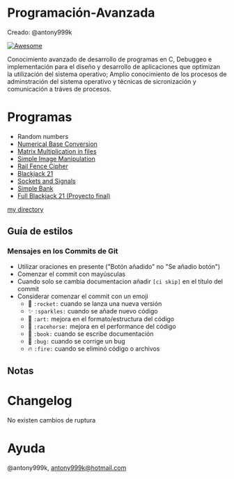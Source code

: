 # Programación-Avanzada
Creado: @antony999k

[![Awesome](https://cdn.rawgit.com/sindresorhus/awesome/d7305f38d29fed78fa85652e3a63e154dd8e8829/media/badge.svg)](https://github.com/wasabeef/awesome-android-ui)

Conocimiento avanzado de desarrollo de programas en C, Debuggeo e implementación para el diseño y desarrollo de aplicaciones que optimizan la utilización del sistema operativo; Amplio conocimiento de los procesos de adminstración del sistema operativo y técnicas de sicronización y comunicación a tráves de procesos.

# Programas
- Random numbers
- [Numerical Base Conversion](./NumericalBaseConversion-H1)
- [Matrix Multiplication in files](./MatrixMultiplication-H2)
- [Simple Image Manipulation](./SimpleImageManipulation-H3)
- [Rail Fence Cipher](./RailFenceCipher_H4)
- [Blackjack 21](./Blackjack_H5)
- [Sockets and Signals](./Sockets&Signals_H6)
- [Simple Bank](./SimpleBank_H8)
- [Full Blackjack 21 (Proyecto final)](https://github.com/antony999k/BlackjackMX)

[my directory](test_dir)

## Guía de estilos
### Mensajes en los Commits de Git

- Utilizar oraciones en presente ("Botón añadido" no "Se añadio botón")
- Comenzar el commit con mayúsculas
- Cuando solo se cambia documentacion añadir `[ci skip]` en el título del commit
- Considerar comenzar el commit con un emoji
    - :rocket: `:rocket:` cuando se lanza una nueva versión
    - :sparkles: `:sparkles:` cuando se añade nuevo código
    - :art: `:art:` mejora en el formato/estructura del código
    - :racehorse: `:racehorse:` mejora en el performance del código
    - :book: `:book:` cuando se escribe documentación
    - :bug: `:bug:` cuando se corrige un bug
    - :fire: `:fire:` cuando se eliminó código o archivos

## Notas

# Changelog
No existen cambios de ruptura

# Ayuda
@antony999k, antony999k@hotmail.com
